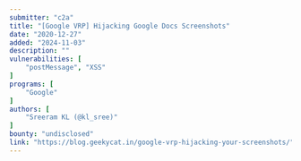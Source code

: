 ```yaml
---
submitter: "c2a"
title: "[Google VRP] Hijacking Google Docs Screenshots"
date: "2020-12-27"
added: "2024-11-03"
description: ""
vulnerabilities: [
    "postMessage", "XSS"
]
programs: [
    "Google"
]
authors: [
    "Sreeram KL (@kl_sree)"
]
bounty: "undisclosed"
link: "https://blog.geekycat.in/google-vrp-hijacking-your-screenshots/"
---
```




